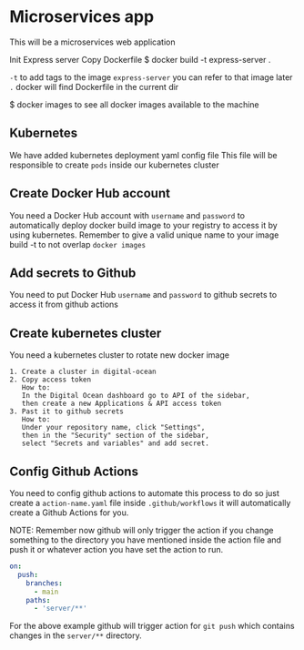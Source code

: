 # Microservices app

This will be a microservices web application

Init Express server
Copy Dockerfile
$ docker build -t express-server .

`-t` to add tags to the image
`express-server` you can refer to that image later
`.` docker will find Dockerfile in the current dir

$ docker images
to see all docker images available to the machine

## Kubernetes

We have added kubernetes deployment yaml config file
This file will be responsible to create `pods` inside our
kubernetes cluster

## Create Docker Hub account

You need a Docker Hub account with `username` and `password` to
automatically deploy docker build image to your registry
to access it by using kubernetes.
Remember to give a valid unique name to your image build -t
to not overlap `docker images`

## Add secrets to Github

You need to put Docker Hub `username` and `password` to github secrets
to access it from github actions

## Create kubernetes cluster

You need a kubernetes cluster to rotate new docker image

    1. Create a cluster in digital-ocean
    2. Copy access token
       How to:
       In the Digital Ocean dashboard go to API of the sidebar,
       then create a new Applications & API access token
    3. Past it to github secrets
       How to:
       Under your repository name, click "Settings",
       then in the "Security" section of the sidebar,
       select "Secrets and variables" and add secret.

## Config Github Actions

You need to config github actions to automate this process
to do so just create a `action-name.yaml` file inside `.github/workflows`
it will automatically create a Github Actions for you.

NOTE: Remember now github will only trigger the action if you change
something to the directory you have mentioned inside the action file
and push it or whatever action you have set the action to run.

```yaml
on:
  push:
    branches: 
      - main
    paths:
      - 'server/**'
```

For the above example github will trigger action for `git push` which contains
changes in the `server/**` directory.
